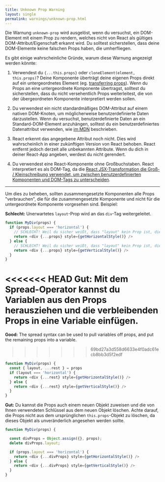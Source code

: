```yaml
---
title: Unknown Prop Warning
layout: single
permalink: warnings/unknown-prop.html
---
```

Die Warnung `unknown-prop` wird ausgelöst, wenn du versuchst, ein DOM-Element mit einem Prop zu rendern, welches nicht von React als gültiges DOM-Attribut/Eigenschaft erkannt wird. Du solltest sicherstellen, dass deine DOM-Elemente keine falschen Props haben, die umherfliegen.

Es gibt einige wahrscheinliche Gründe, warum diese Warnung angezeigt werden könnte:

1. Verwendest du `{...this.props}` oder `cloneElement(element, this.props)`? Deine Komponente überträgt deine eigenen Props direkt auf ein untergeordnetes Element (eg. [transferring props](/docs/transferring-props.html)). Wenn du Props an eine untergeordnete Komponente übertragst, solltest du sicherstellen, dass du nicht versehentlich Props weiterleitest, die von der übergeordneten Komponente interpretiert werden sollen.

2. Du verwendest ein nicht standardmäßiges DOM-Attribut auf einem nativen DOM-Knoten, um möglicherweise benutzerdefinierte Daten darzustellen. Wenn du versuchst, benutzerdefinierte Daten an ein Standard-DOM-Element anzuhängen, solltest du ein benutzerdefiniertes Datenattribut verwenden, wie [im MDN](https://developer.mozilla.org/en-US/docs/Web/Guide/HTML/Using_data_attributes) beschrieben.

3. React erkennt das angegebene Attribut noch nicht. Dies wird wahrscheinlich in einer zukünftigen Version von React behoben. React entfernt jedoch derzeit alle unbekannten Attribute. Wenn du dich in deiner React-App angeben, werdest du nicht gerendert.

4. Du verwendest eine React-Komponente ohne Großbuchstaben. React interpretiert es als DOM-Tag, da die [React JSX-Transformation die Groß- / Kleinschreibung verwendet, um zwischen benutzerdefinierten Komponenten und DOM-Tags zu unterscheiden](/docs/jsx-in-depth.html#user-defined-components-must-be-capitalized).

---

Um dies zu beheben, sollten zusammengesetzte Komponenten alle Props "verbrauchen", die für die  zusammengesetzte Komponente und nicht für die untergeordnete Komponente vorgesehen sind. Beispiel:

**Schlecht:** Unerwartetes `layout`-Prop wird an das `div`-Tag weitergeleitet.

```js
function MyDiv(props) {
  if (props.layout === 'horizontal') {
    // SCHLECHT! Weil du sicher weißt, dass "layout" kein Prop ist, die <div> versteht.
    return <div {...props} style={getHorizontalStyle()} />
  } else {
    // SCHLECHT! Weil du sicher weißt, dass "layout" kein Prop ist, die <div> versteht.
    return <div {...props} style={getVerticalStyle()} />
  }
}
```

<<<<<<< HEAD
**Gut:** Mit dem Spread-Operator kannst du Variablen aus den Props herausziehen und die verbleibenden Props in eine Variable einfügen.
=======
**Good:** The spread syntax can be used to pull variables off props, and put the remaining props into a variable.
>>>>>>> 69bd27a3d558d6633e4f0adc61ecb8bb3d5f2edf

```js
function MyDiv(props) {
  const { layout, ...rest } = props
  if (layout === 'horizontal') {
    return <div {...rest} style={getHorizontalStyle()} />
  } else {
    return <div {...rest} style={getVerticalStyle()} />
  }
}
```

**Gut:** Du kannst die Props auch einem neuen Objekt zuweisen und die von Ihnen verwendeten Schlüssel aus dem neuen Objekt löschen. Achte darauf, die Props nicht aus dem ursprünglichen `this.props`-Objekt zu löschen, da dieses Objekt als unveränderlich angesehen werden sollte.

```js
function MyDiv(props) {

  const divProps = Object.assign({}, props);
  delete divProps.layout;

  if (props.layout === 'horizontal') {
    return <div {...divProps} style={getHorizontalStyle()} />
  } else {
    return <div {...divProps} style={getVerticalStyle()} />
  }
}
```
